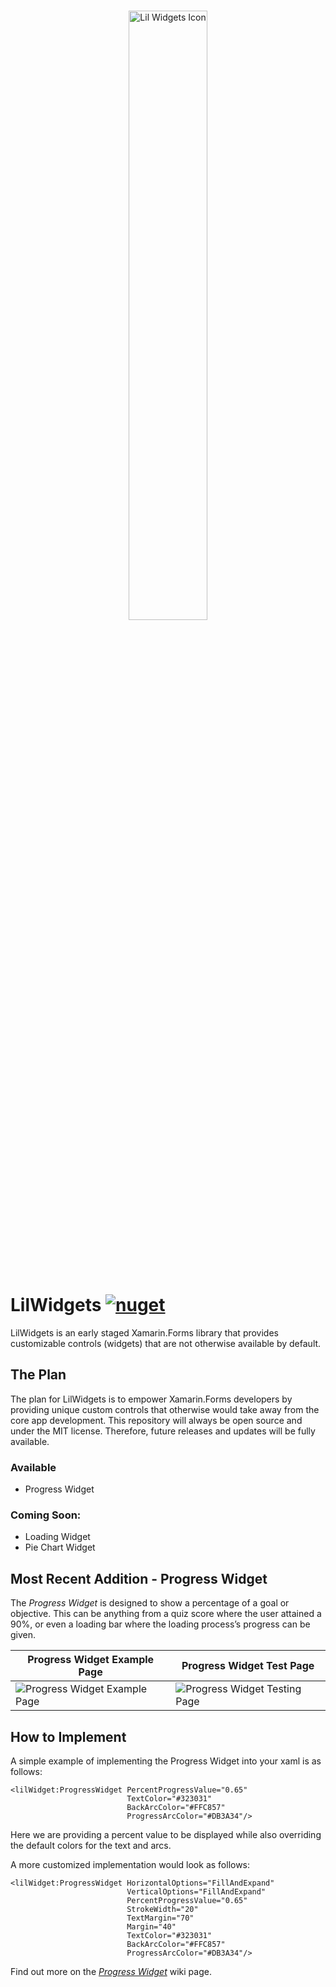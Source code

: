 <br/><br/><br/>
<p align="center">
    <img src="https://raw.githubusercontent.com/ChaseRoth/LilWidgets/main/Resources/Branding/lilwidgets_logo_noborder.png" alt="Lil Widgets Icon" width="50%"/>
</p>
<br/><br/><br/>

# LilWidgets [![nuget](https://img.shields.io/nuget/v/LilWidgets.ChaseRoth)](https://www.nuget.org/packages/LilWidgets.Xamarin.Forms/)

LilWidgets is an early staged Xamarin.Forms library that provides customizable controls (widgets) that are not otherwise available by default.

## The Plan
The plan for LilWidgets is to empower Xamarin.Forms developers by providing unique custom controls that otherwise would take away from the core app development. This repository will always be open source and under the MIT license. Therefore, future releases and updates will be fully available.

### Available

- Progress Widget

### Coming Soon:

- Loading Widget
- Pie Chart Widget

## Most Recent Addition - Progress Widget

The *Progress Widget* is designed to show a percentage of a goal or objective. This can be anything from a quiz score where the user attained a 90%, or even a loading bar where the loading process’s progress can be given.


Progress Widget Example Page | Progress Widget Test Page
-------------------------|-------------------------
![Progress Widget Example Page](https://raw.githubusercontent.com/ChaseRoth/LilWidgets/main/Resources/Sceenshots/ProgressWidget/screenshot_example1.png)  |  ![Progress Widget Testing Page](https://raw.githubusercontent.com/ChaseRoth/LilWidgets/main/Resources/Sceenshots/ProgressWidget/screenshot_test1.png)

## How to Implement

A simple example of implementing the Progress Widget into your xaml is as follows:
```xaml
<lilWidget:ProgressWidget PercentProgressValue="0.65"                                                    
                          TextColor="#323031"
                          BackArcColor="#FFC857"
                          ProgressArcColor="#DB3A34"/>
```

Here we are providing a percent value to be displayed while also overriding the default colors for the text and arcs.

A more customized implementation would look as follows:
```xaml
<lilWidget:ProgressWidget HorizontalOptions="FillAndExpand"
                          VerticalOptions="FillAndExpand"
                          PercentProgressValue="0.65"
                          StrokeWidth="20"
                          TextMargin="70"             
                          Margin="40"                                                                    
                          TextColor="#323031"
                          BackArcColor="#FFC857"
                          ProgressArcColor="#DB3A34"/>
```

Find out more on the <a href="https://github.com/ChaseRoth/LilWidgets/wiki/Progress-Widget">*Progress Widget*</a> wiki page.
